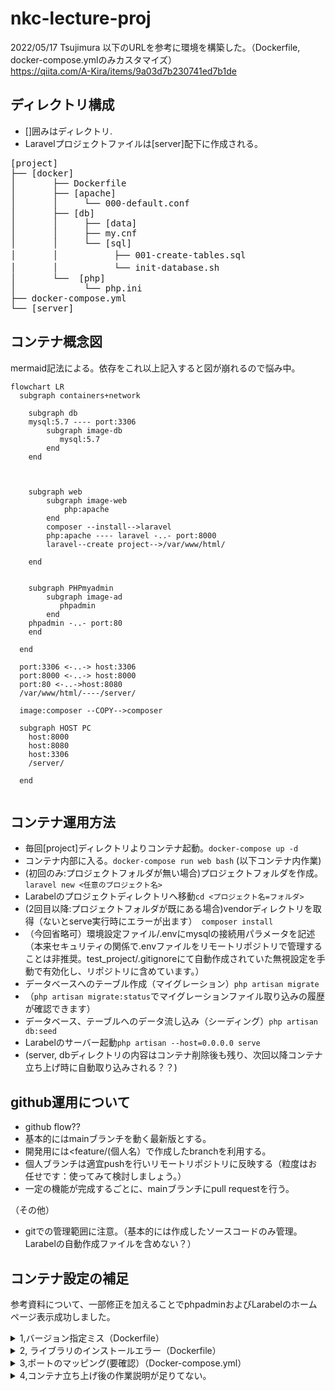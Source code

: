 # nkc-lecture-proj
2022/05/17 Tsujimura
以下のURLを参考に環境を構築した。（Dockerfile, docker-compose.ymlのみカスタマイズ）</br>
https://qiita.com/A-Kira/items/9a03d7b230741ed7b1de


## ディレクトリ構成
- []囲みはディレクトリ.
- Laravelプロジェクトファイルは[server]配下に作成される。

<pre>
[project]
├── [docker]
│       ├── Dockerfile
│       ├── [apache]
│       │     └── 000-default.conf
│       ├── [db]
│       │     ├── [data]
│       │     ├── my.cnf
│       │     └── [sql]
│       │  　       ├── 001-create-tables.sql  
│       │ 　        └── init-database.sh     
│       └──  [php]                         
│             └── php.ini                 
├── docker-compose.yml                    
└── [server]                              
</pre>
## コンテナ概念図
mermaid記法による。依存をこれ以上記入すると図が崩れるので悩み中。
```mermaid
flowchart LR
  subgraph containers+network
    
    subgraph db 
    mysql:5.7 ---- port:3306
        subgraph image-db
           mysql:5.7
        end
    end
    
    
        
    subgraph web
        subgraph image-web
            php:apache
        end
        composer --install-->laravel
        php:apache ---- laravel -..- port:8000
        laravel--create project-->/var/www/html/

    end
   
    
    subgraph PHPmyadmin
        subgraph image-ad
           phpadmin        
        end
    phpadmin -..- port:80 
    end
    
  end
  
  port:3306 <-..-> host:3306
  port:8000 <-..-> host:8000
  port:80 <-..->host:8080
  /var/www/html/----/server/
  
  image:composer --COPY-->composer
  
  subgraph HOST PC
    host:8000
    host:8080
    host:3306
    /server/

  end
    

```
## コンテナ運用方法
- 毎回[project]ディレクトリよりコンテナ起動。`docker-compose up -d`
- コンテナ内部に入る。`docker-compose run web bash`
(以下コンテナ内作業)
- (初回のみ:プロジェクトフォルダが無い場合)プロジェクトフォルダを作成。`laravel new <任意のプロジェクト名>`
- Larabelのプロジェクトディレクトリへ移動`cd <プロジェクト名=フォルダ>`
- (2回目以降:プロジェクトフォルダが既にある場合)vendorディレクトリを取得（ないとserve実行時にエラーが出ます）　`composer install`
- （今回省略可）環境設定ファイル/.envにmysqlの接続用パラメータを記述（本来セキュリティの関係で.envファイルをリモートリポジトリで管理することは非推奨。test_project/.gitignoreにて自動作成されていた無視設定を手動で有効化し、リポジトリに含めています。）
- データべースへのテーブル作成（マイグレーション）`php artisan migrate`
- （`php artisan migrate:status`でマイグレーションファイル取り込みの履歴が確認できます）
- データベース、テーブルへのデータ流し込み（シーディング）`php artisan db:seed`
- Larabelのサーバー起動`php artisan --host=0.0.0.0 serve`
- (server, dbディレクトリの内容はコンテナ削除後も残り、次回以降コンテナ立ち上げ時に自動取り込みされる？？)



## github運用について
- github flow??
- 基本的にはmainブランチを動く最新版とする。
- 開発用には<feature/(個人名）で作成したbranchを利用する。
- 個人ブランチは適宜pushを行いリモートリポジトリに反映する（粒度はお任せです：使ってみて検討しましょう。）
- 一定の機能が完成するごとに、mainブランチにpull requestを行う。

（その他）
- gitでの管理範囲に注意。（基本的には作成したソースコードのみ管理。Larabelの自動作成ファイルを含めない？）


## コンテナ設定の補足
参考資料について、一部修正を加えることでphpadminおよびLarabelのホームページ表示成功しました。

<details><summary>
1,バージョン指定ミス（Dockerfile）
</summary>
  <ul>
<li> その１：正規表現(^,*)が正しくない（windowsだから？）</li>
<li> その２：Larabel/installerにはバージョン4系までしかない。（エラーメッセージより）</li>
  </ul>
誤）
  <code>
  RUN composer global require "laravel/installer=~8.*"`
  </code></br>
  正）
  <code>
  RUN composer global require "laravel/installer=4.*"
  </code></br>
　or
  <code>
  RUN composer global require laravel/installer
  </code></br>
</details>

<details><summary>
2, ライブラリのインストールエラー（Dockerfile）
</summary>
  <pre>
  && docker-php-ext-install zip pdo_mysql mysqli \
  にてエラー発生。libzipがどうのこうの。
  直上に以下を追加。https://qiita.com/Taki_Kazuya/items/454f399fb7e0e72fbd18
  && apt-get install -y libzip-dev\
  </pre>
</details>


<details><summary>
3,ポートのマッピング(要確認）（Docker-compose.yml）
</summary>
Webコンテナのポート指定。
厳密には誤では無いと考えられるが、Larabelで利用するデフォルトのコンテナ側ポートが8000なので、ひとまずの動作確認では以下の方が良いかと。
<pre>
 参考資料）
`- 80:80`
修正）
- 8000:8000
</pre>
追記）Webサーバーで80番ポートを指定した場合、既に使われている扱いとなり81番が代わりに使われる。
<pre>
  root@b836ab74001d:/var/www/html/test_project# php artisan --host=0.0.0.0:80 serve
  Starting Laravel development server: http://0.0.0.0:80
  [Tue May 17 12:41:57 2022] Failed to listen on 0.0.0.0:80 (reason: Address already in use)
  Starting Laravel development server: http://0.0.0.0:81
  [Tue May 17 12:41:58 2022] PHP 7.4.29 Development Server (http://0.0.0.0:81) started`
  </pre>
</details>


<details><summary>
4,コンテナ立ち上げ後の作業説明が足りてない。
</summary>
https://qiita.com/A-Kira/items/9a03d7b230741ed7b1de
今回の参考URLの「6. Laravelプロジェクト作成」、以下が正となる。
<pre>
% docker起動
$ docker-compose up -d

% webコンテナに入ります
$ docker-compose exec web bash

% Laravelプロジェクト作成
$ laravel new <任意のプロジェクト名>

$ cd <プロジェクト名=フォルダ>
$ php artisan serve

(余談：最後の行、より確実に動くのはこちら）
php artisan --host=0.0.0.0 serve
</pre>
</details>
